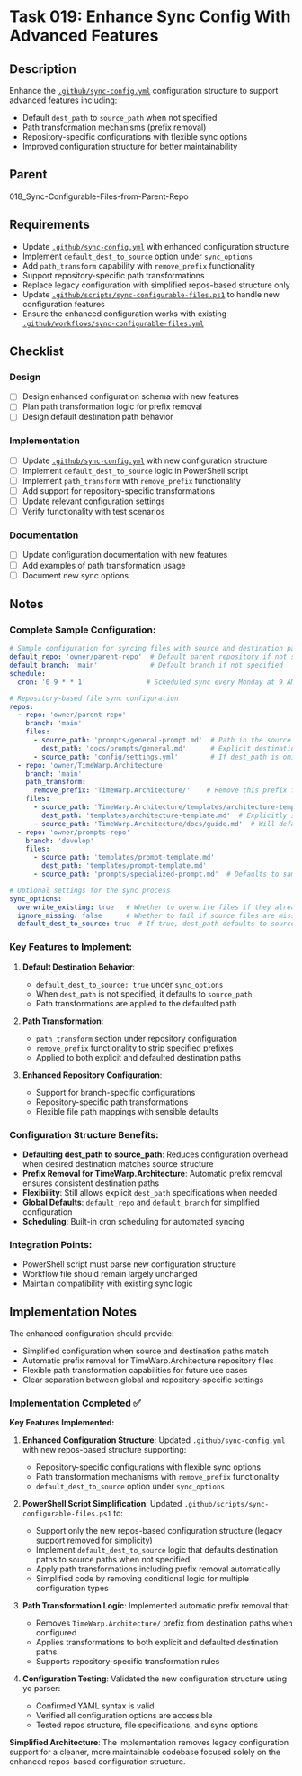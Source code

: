 # Task 019: Enhance Sync Config With Advanced Features

## Description

Enhance the [`.github/sync-config.yml`](.github/sync-config.yml:1) configuration structure to support advanced features including:
- Default `dest_path` to `source_path` when not specified
- Path transformation mechanisms (prefix removal)
- Repository-specific configurations with flexible sync options
- Improved configuration structure for better maintainability

## Parent
018_Sync-Configurable-Files-from-Parent-Repo

## Requirements

- Update [`.github/sync-config.yml`](.github/sync-config.yml:1) with enhanced configuration structure
- Implement `default_dest_to_source` option under `sync_options`
- Add `path_transform` capability with `remove_prefix` functionality
- Support repository-specific path transformations
- Replace legacy configuration with simplified repos-based structure only
- Update [`.github/scripts/sync-configurable-files.ps1`](.github/scripts/sync-configurable-files.ps1:1) to handle new configuration features
- Ensure the enhanced configuration works with existing [`.github/workflows/sync-configurable-files.yml`](.github/workflows/sync-configurable-files.yml:1)

## Checklist

### Design
- [ ] Design enhanced configuration schema with new features
- [ ] Plan path transformation logic for prefix removal
- [ ] Design default destination path behavior

### Implementation
- [ ] Update [`.github/sync-config.yml`](.github/sync-config.yml:1) with new configuration structure
- [ ] Implement `default_dest_to_source` logic in PowerShell script
- [ ] Implement `path_transform` with `remove_prefix` functionality
- [ ] Add support for repository-specific transformations
- [ ] Update relevant configuration settings
- [ ] Verify functionality with test scenarios

### Documentation
- [ ] Update configuration documentation with new features
- [ ] Add examples of path transformation usage
- [ ] Document new sync options

## Notes

### Complete Sample Configuration:

```yaml
# Sample configuration for syncing files with source and destination paths, grouped by repository
default_repo: 'owner/parent-repo'  # Default parent repository if not specified in repos list
default_branch: 'main'             # Default branch if not specified
schedule:
  cron: '0 9 * * 1'               # Scheduled sync every Monday at 9 AM UTC

# Repository-based file sync configuration
repos:
  - repo: 'owner/parent-repo'
    branch: 'main'
    files:
      - source_path: 'prompts/general-prompt.md'  # Path in the source repository
        dest_path: 'docs/prompts/general.md'      # Explicit destination path
      - source_path: 'config/settings.yml'        # If dest_path is omitted, defaults to source_path
  - repo: 'owner/TimeWarp.Architecture'
    branch: 'main'
    path_transform:
      remove_prefix: 'TimeWarp.Architecture/'    # Remove this prefix from dest_path if present in source_path
    files:
      - source_path: 'TimeWarp.Architecture/templates/architecture-template.md'
        dest_path: 'templates/architecture-template.md'  # Explicitly specified, but prefix removal applies if not
      - source_path: 'TimeWarp.Architecture/docs/guide.md'  # Will default to 'docs/guide.md' after prefix removal
  - repo: 'owner/prompts-repo'
    branch: 'develop'
    files:
      - source_path: 'templates/prompt-template.md'
        dest_path: 'templates/prompt-template.md'
      - source_path: 'prompts/specialized-prompt.md'  # Defaults to same as source_path if dest_path not specified

# Optional settings for the sync process
sync_options:
  overwrite_existing: true   # Whether to overwrite files if they already exist
  ignore_missing: false      # Whether to fail if source files are missing
  default_dest_to_source: true  # If true, dest_path defaults to source_path when not specified
```

### Key Features to Implement:

1. **Default Destination Behavior**:
   - `default_dest_to_source: true` under `sync_options`
   - When `dest_path` is not specified, it defaults to `source_path`
   - Path transformations are applied to the defaulted path

2. **Path Transformation**:
   - `path_transform` section under repository configuration
   - `remove_prefix` functionality to strip specified prefixes
   - Applied to both explicit and defaulted destination paths

3. **Enhanced Repository Configuration**:
   - Support for branch-specific configurations
   - Repository-specific path transformations
   - Flexible file path mappings with sensible defaults

### Configuration Structure Benefits:
- **Defaulting dest_path to source_path**: Reduces configuration overhead when desired destination matches source structure
- **Prefix Removal for TimeWarp.Architecture**: Automatic prefix removal ensures consistent destination paths
- **Flexibility**: Still allows explicit `dest_path` specifications when needed
- **Global Defaults**: `default_repo` and `default_branch` for simplified configuration
- **Scheduling**: Built-in cron scheduling for automated syncing

### Integration Points:
- PowerShell script must parse new configuration structure
- Workflow file should remain largely unchanged
- Maintain compatibility with existing sync logic

## Implementation Notes

The enhanced configuration should provide:
- Simplified configuration when source and destination paths match
- Automatic prefix removal for TimeWarp.Architecture repository files
- Flexible path transformation capabilities for future use cases
- Clear separation between global and repository-specific settings

### Implementation Completed ✅

**Key Features Implemented:**

1. **Enhanced Configuration Structure**: Updated `.github/sync-config.yml` with new repos-based structure supporting:
   - Repository-specific configurations with flexible sync options
   - Path transformation mechanisms with `remove_prefix` functionality
   - `default_dest_to_source` option under `sync_options`

2. **PowerShell Script Simplification**: Updated `.github/scripts/sync-configurable-files.ps1` to:
   - Support only the new repos-based configuration structure (legacy support removed for simplicity)
   - Implement `default_dest_to_source` logic that defaults destination paths to source paths when not specified
   - Apply path transformations including prefix removal automatically
   - Simplified code by removing conditional logic for multiple configuration types

3. **Path Transformation Logic**: Implemented automatic prefix removal that:
   - Removes `TimeWarp.Architecture/` prefix from destination paths when configured
   - Applies transformations to both explicit and defaulted destination paths
   - Supports repository-specific transformation rules

4. **Configuration Testing**: Validated the new configuration structure using yq parser:
   - Confirmed YAML syntax is valid
   - Verified all configuration options are accessible
   - Tested repos structure, file specifications, and sync options

**Simplified Architecture**: The implementation removes legacy configuration support for a cleaner, more maintainable codebase focused solely on the enhanced repos-based configuration structure.
